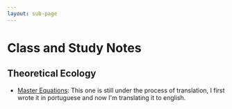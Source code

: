 ```yaml
---
layout: sub-page
---
```


# Class and Study Notes

## Theoretical Ecology

- [Master Equations](./assets/pdf/Class-note-from-individuals-to-populations.pdf): This one is still under the process of translation, I first wrote it in portuguese and now I'm translating it to english.
